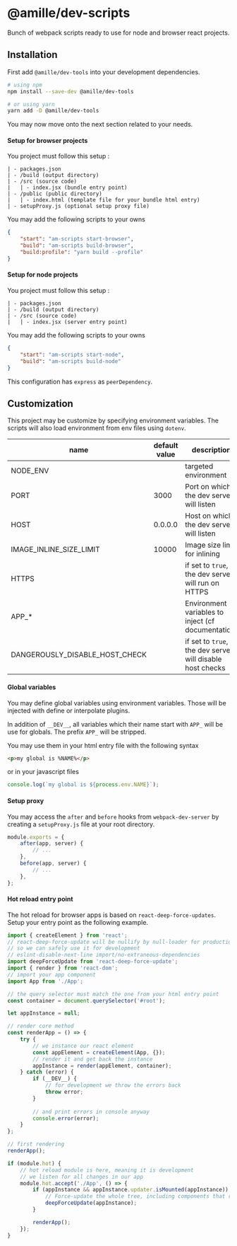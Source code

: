 # @amille/dev-scripts

Bunch of webpack scripts ready to use for node and browser react projects.

## Installation

First add `@amille/dev-tools` into your development dependencies.

```sh
# using npm
npm install --save-dev @amille/dev-tools

# or using yarn
yarn add -D @amille/dev-tools
```

You may now move onto the next section related to your needs.

#### Setup for browser projects

You project must follow this setup :

```
| - packages.json
| - /build (output directory)
| - /src (source code)
|   | - index.jsx (bundle entry point)
| - /public (public directory)
|   | - index.html (template file for your bundle html entry)
| - setupProxy.js (optional setup proxy file)
```

You may add the following scripts to your owns

```json
{
    "start": "am-scripts start-browser",
    "build": "am-scripts build-browser",
    "build:profile": "yarn build --profile"
}
```

#### Setup for node projects

You project must follow this setup :

```
| - packages.json
| - /build (output directory)
| - /src (source code)
|   | - index.jsx (server entry point)
```

You may add the following scripts to your owns

```json
{
    "start": "am-scripts start-node",
    "build": "am-scripts build-node"
}
```

This configuration has `express` as `peerDependency`.

## Customization

This project may be customize by specifying environment variables.
The scripts will also load environment from env files using `dotenv`.

| name                           | default value | description                                               |
| ------------------------------ | ------------- | --------------------------------------------------------- |
| NODE_ENV                       |               | targeted environment                                      |
| PORT                           | 3000          | Port on which the dev server will listen                  |
| HOST                           | 0.0.0.0       | Host on which the dev server will listen                  |
| IMAGE_INLINE_SIZE_LIMIT        | 10000         | Image size limit for inlining                             |
| HTTPS                          |               | if set to `true`, the dev server will run on HTTPS        |
| APP\_\*                        |               | Environment variables to inject (cf documentation)        |
| DANGEROUSLY_DISABLE_HOST_CHECK |               | if set to `true`, the dev server will disable host checks |

#### Global variables

You may define global variables using environment variables.
Those will be injected with define or interpolate plugins.

In addition of `__DEV__`, all variables which their name start with `APP_` will be use for globals.
The prefix `APP_` will be stripped.

You may use them in your html entry file with the following syntax

```html
<p>my global is %NAME%</p>
```

or in your javascript files

```js
console.log(`my global is ${process.env.NAME}`);
```

#### Setup proxy

You may access the `after` and `before` hooks from `webpack-dev-server`
by creating a `setupProxy.js` file at your root directory.

```js
module.exports = {
    after(app, server) {
        // ...
    },
    before(app, server) {
        // ...
    },
};
```

#### Hot reload entry point

The hot reload for browser apps is based on `react-deep-force-updates`.
Setup your entry point as the following example.

```js
import { createElement } from 'react';
// react-deep-force-update will be nullify by null-loader for production
// so we can safely use it for development
// eslint-disable-next-line import/no-extraneous-dependencies
import deepForceUpdate from 'react-deep-force-update';
import { render } from 'react-dom';
// import your app component
import App from './App';

// the query selector must match the one from your html entry point
const container = document.querySelector('#root');

let appInstance = null;

// render core method
const renderApp = () => {
    try {
        // we instance our react element
        const appElement = createElement(App, {});
        // render it and get back the instance
        appInstance = render(appElement, container);
    } catch (error) {
        if (__DEV__) {
            // for development we throw the errors back
            throw error;
        }
        
        // and print errors in console anyway
        console.error(error);
    }
};

// first rendering
renderApp();

if (module.hot) {
    // hot reload module is here, meaning it is development
    // we listen for all changes in our app
    module.hot.accept('./App', () => {
        if (appInstance && appInstance.updater.isMounted(appInstance)) {
            // Force-update the whole tree, including components that refuse to update
            deepForceUpdate(appInstance);
        }

        renderApp();
    });
}
```
